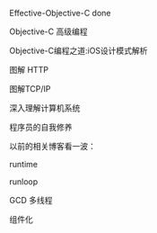 Effective-Objective-C  done

Objective-C 高级编程

Objective-C编程之道:iOS设计模式解析

图解 HTTP 

图解TCP/IP

深入理解计算机系统

程序员的自我修养





以前的相关博客看一波：

runtime

runloop

GCD 多线程

组件化



